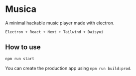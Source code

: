 # Musica
A minimal hackable music player made with electron.

```
Electron + React + Next + Tailwind + Daisyui
```

## How to use
```bash
npm run start
```

You can create the production app using `npm run build:prod`.
